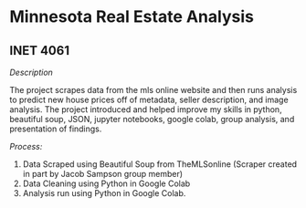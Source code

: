 # Minnesota Real Estate Analysis
## INET 4061

*Description*

The project scrapes data from the mls online website and then runs analysis to predict new house prices off of metadata, seller description, and image analysis. The project introduced and helped improve my skills in python, beautiful soup, JSON, jupyter notebooks, google colab, group analysis, and presentation of findings.

*Process:*
1. Data Scraped using Beautiful Soup from TheMLSonline (Scraper created in part by Jacob Sampson group member)
2. Data Cleaning using Python in Google Colab
3. Analysis run using Python in Google Colab. 
